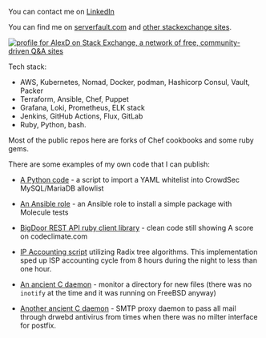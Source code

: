 You can contact me on [LinkedIn](https://www.linkedin.com/in/alekseydemidov/)

You can find me on [serverfault.com](https://serverfault.com/users/23022/alexd) and [other stackexchange  sites](https://stackexchange.com/users/34093/alexd).

[![profile for AlexD on Stack Exchange, a network of free, community-driven Q&A sites](https://stackexchange.com/users/flair/34093.png)](https://stackexchange.com/users/34093)


Tech stack:

- AWS, Kubernetes, Nomad, Docker, podman, Hashicorp Consul, Vault, Packer
- Terraform, Ansible, Chef, Puppet
- Grafana, Loki, Prometheus, ELK stack
- Jenkins, GitHub Actions, Flux, GitLab
- Ruby, Python, bash.

Most of the public repos here are forks of Chef cookbooks and some ruby gems.

There are some examples of my own code that I can publish:

* [A Python code](https://github.com/AlexeyDemidov/crowdsec-allowlist) - a script to import a YAML whitelist into CrowdSec MySQL/MariaDB allowlist

* [An Ansible role](https://github.com/AlexeyDemidov/lamp-ansible-role) - an Ansible role to install a simple package with Molecule tests

* [BigDoor REST API ruby client library](https://github.com/AlexeyDemidov/bigdoorkit-ruby) - clean code still showing A score on codeclimate.com

* [IP Accounting script](https://gist.github.com/AlexeyDemidov/1064420) utilizing Radix tree algorithms. This implementation sped up ISP accounting cycle from 8 hours during the night to less than one hour.

* [An ancient C daemon](https://github.com/AlexeyDemidov/fidod) - monitor a directory for new files (there was no `inotify` at the time and it was running on FreeBSD anyway)
* [Another ancient C daemon](https://github.com/AlexeyDemidov/avsmtpd) - SMTP proxy daemon to pass all mail through drwebd antivirus from times when there was no milter interface for postfix.
